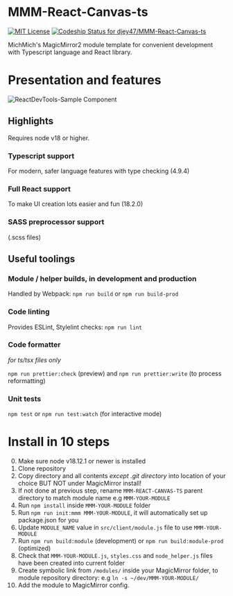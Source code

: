 # MMM-React-Canvas-ts
[ ![MIT License](https://img.shields.io/badge/license-MIT-blue.svg)](http://choosealicense.com/licenses/mit)
[![Codeship Status for djey47/MMM-React-Canvas-ts](https://app.codeship.com/projects/0a18b0a8-549a-4dc0-90ba-8c4a4da16876/status?branch=master)](https://app.codeship.com/projects/462045)

MichMich's MagicMirror2 module template for convenient development with Typescript language and React library.

# Presentation and features

![ReactDevTools-Sample Component](https://github.com/djey47/MMM-React-Canvas-ts/raw/master/docs/ReactDevTools-Sample%20Component.png)

## Highlights

Requires node v18 or higher.

### Typescript support
For modern, safer language features with type checking (4.9.4)

### Full React support
To make UI creation lots easier and fun (18.2.0)

### SASS preprocessor support
(.scss files)

## Useful toolings

### Module / helper builds, in development and production
Handled by Webpack: `npm run build` or `npm run build-prod`

### Code linting
Provides ESLint, Stylelint checks: `npm run lint`

### Code formatter
*for ts/tsx files only*

`npm run prettier:check` (preview) and `npm run prettier:write` (to process reformatting)

### Unit tests
`npm test` or `npm run test:watch` (for interactive mode)

# Install in 10 steps

0. Make sure node v18.12.1 or newer is installed
1. Clone repository
2. Copy directory and all contents *except .git directory* into location of your choice BUT NOT under MagicMirror install!
3. If not done at previous step, rename `MMM-REACT-CANVAS-TS` parent directory to match module name e.g  `MMM-YOUR-MODULE`
4. Run `npm install` inside `MMM-YOUR-MODULE` folder
5. Run `npm run init:mmm MMM-YOUR-MODULE`, it will automatically set up package.json for you
6. Update `MODULE_NAME` value in `src/client/module.js` file to use `MMM-YOUR-MODULE`
7. Run `npm run build:module` (development) or `npm run build:module-prod` (optimized)
8. Check that `MMM-YOUR-MODULE.js`, `styles.css` and `node_helper.js` files have been created into current folder
9. Create symbolic link from `/modules/` inside your MagicMirror folder, to module repository directory: e.g `ln -s ~/dev/MMM-YOUR-MODULE/`
10. Add the module to MagicMirror config.
